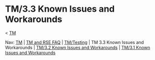 

TM/3.3 Known Issues and Workarounds
===================================

< [TM](/TM "TM")

Nav: [TM](/TM "TM") | [TM and RSE FAQ](/TM_and_RSE_FAQ "TM and RSE FAQ") | [TM/Testing](/TM/Testing "TM/Testing") | TM 3.3 Known Issues and Workarounds | [TM/3.2 Known Issues and Workarounds](/TM/3.2_Known_Issues_and_Workarounds "TM/3.2 Known Issues and Workarounds") | [TM/3.1 Known Issues and Workarounds](/TM/3.1_Known_Issues_and_Workarounds "TM/3.1 Known Issues and Workarounds")

